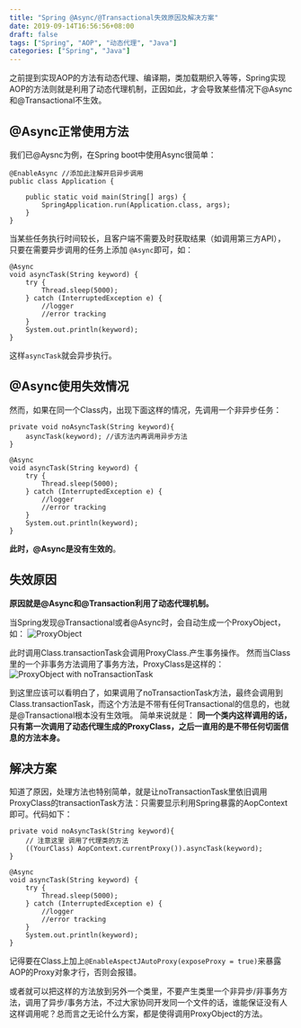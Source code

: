```yaml
---
title: "Spring @Async/@Transactional失效原因及解决方案"
date: 2019-09-14T16:56:56+08:00
draft: false
tags: ["Spring", "AOP", "动态代理", "Java"]
categories: ["Spring", "Java"]
---
```


之前提到实现AOP的方法有动态代理、编译期，类加载期织入等等，Spring实现AOP的方法则就是利用了动态代理机制，正因如此，才会导致某些情况下@Async和@Transactional不生效。


## @Async正常使用方法
我们已@Aysnc为例，在Spring boot中使用Async很简单：
```
@EnableAsync //添加此注解开启异步调用
public class Application {

    public static void main(String[] args) {
        SpringApplication.run(Application.class, args);
    }
}
```

当某些任务执行时间较长，且客户端不需要及时获取结果（如调用第三方API），只要在需要异步调用的任务上添加 ```@Async```即可，如：

```
@Async
void asyncTask(String keyword) {
    try {
        Thread.sleep(5000);
    } catch (InterruptedException e) {
        //logger
        //error tracking
    }
    System.out.println(keyword);
}
```

这样```asyncTask```就会异步执行。 
## @Async使用失效情况
然而，如果在同一个Class内，出现下面这样的情况，先调用一个非异步任务：

```
private void noAsyncTask(String keyword){
    asyncTask(keyword); //该方法内再调用异步方法
}

@Async
void asyncTask(String keyword) {
    try {
        Thread.sleep(5000);
    } catch (InterruptedException e) {
        //logger
        //error tracking
    }
    System.out.println(keyword);
}
```
**此时，@Async是没有生效的**。 

## 失效原因
**原因就是@Async和@Transaction利用了动态代理机制。**

当Spring发现@Transactional或者@Async时，会自动生成一个ProxyObject，如：
![ProxyObject](https://upload-images.jianshu.io/upload_images/6503295-cfcec77c49222596.png?imageMogr2/auto-orient/strip%7CimageView2/2/w/1240)

此时调用Class.transactionTask会调用ProxyClass.产生事务操作。
然而当Class里的一个非事务方法调用了事务方法，ProxyClass是这样的：
![ProxyObject with noTransactionTask](https://upload-images.jianshu.io/upload_images/6503295-29b5d44738e240b8.png?imageMogr2/auto-orient/strip%7CimageView2/2/w/1240)

到这里应该可以看明白了，如果调用了noTransactionTask方法，最终会调用到Class.transactionTask，而这个方法是不带有任何Transactional的信息的，也就是@Transactional根本没有生效哦。
简单来说就是： **同一个类内这样调用的话，只有第一次调用了动态代理生成的ProxyClass，之后一直用的是不带任何切面信息的方法本身。**

## 解决方案
知道了原因，处理方法也特别简单，就是让noTransactionTask里依旧调用ProxyClass的transactionTask方法：只需要显示利用Spring暴露的AopContext即可。代码如下：

```
private void noAsyncTask(String keyword){
    // 注意这里 调用了代理类的方法
    ((YourClass) AopContext.currentProxy()).asyncTask(keyword);
}

@Async
void asyncTask(String keyword) {
    try {
        Thread.sleep(5000);
    } catch (InterruptedException e) {
        //logger
        //error tracking
    }
    System.out.println(keyword);
}
```
记得要在Class上加上```@EnableAspectJAutoProxy(exposeProxy = true)```来暴露AOP的Proxy对象才行，否则会报错。

或者就可以把这样的方法放到另外一个类里，不要产生类里一个非异步/非事务方法，调用了异步/事务方法，不过大家协同开发同一个文件的话，谁能保证没有人这样调用呢？总而言之无论什么方案，都是使得调用ProxyObject的方法。





